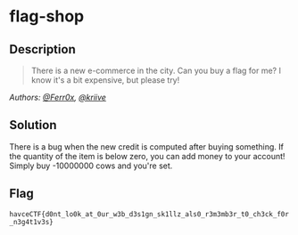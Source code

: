 # flag-shop
## Description
> There is a new e-commerce in the city. Can you buy a flag for me?
> I know it's a bit expensive, but please try!

*Authors: [@Ferr0x](https://github.com/Ferr0x), [@kriive](https://github.com/kriive)*
## Solution
There is a bug when the new credit is computed after buying 
something. If the quantity of the item is below zero, you can 
add money to your account! Simply buy -10000000 cows and 
you're set.

## Flag
`havceCTF{d0nt_lo0k_at_0ur_w3b_d3s1gn_sk1llz_als0_r3m3mb3r_t0_ch3ck_f0r_n3g4t1v3s}`